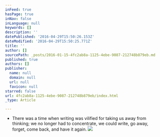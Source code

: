 ```yaml
---
inFeed: true
hasPage: true
inNav: false
inLanguage: null
keywords: []
description: ''
datePublished: '2016-04-29T15:50:26.153Z'
dateModified: '2016-04-29T15:50:25.771Z'
title: ''
author: []
sourcePath: _posts/2016-01-15-4fc2ab8a-1125-4ebe-9087-212748b879eb.md
published: true
authors: []
publisher:
  name: null
  domain: null
  url: null
  favicon: null
starred: false
url: 4fc2ab8a-1125-4ebe-9087-212748b879eb/index.html
_type: Article

---
```

* There was a time when writing was vilified for taking us away from thinking; we no longer had to concentrate, we could write, go away, forget, come back, and have it again.
![](https://the-grid-user-content.s3-us-west-2.amazonaws.com/1510f609-5940-41ef-b791-22b6f6a92e70.jpg)